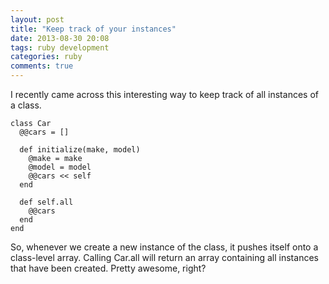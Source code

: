 ```yaml
---
layout: post
title: "Keep track of your instances"
date: 2013-08-30 20:08
tags: ruby development
categories: ruby
comments: true
---
```


I recently came across this interesting way to keep track of all instances of a class.

```
class Car
  @@cars = []

  def initialize(make, model)
    @make = make
    @model = model
    @@cars << self
  end

  def self.all
    @@cars
  end
end
```

So, whenever we create a new instance of the class, it pushes itself onto a class-level array. Calling Car.all will return an array containing all instances that have been created. Pretty awesome, right?
